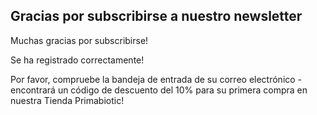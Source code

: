 ## Gracias por subscribirse a nuestro newsletter

Muchas gracias por subscribirse!

Se ha registrado correctamente!

Por favor, compruebe la bandeja de entrada de su correo electrónico - 
encontrará un código de descuento del 10% para su 
primera compra en nuestra Tienda Primabiotic!
